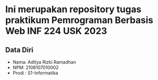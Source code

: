 # Ini merupakan repository tugas praktikum Pemrograman Berbasis Web INF 224 USK 2023
 
## Data Diri
 
- Nama: Aditya Rizki Ramadhan
- NPM: 2108107010002
- Prodi : S1-Informatika
